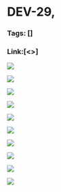 # DEV-29,
### Tags: []
### Link:[<>]

![](../images/DEV-29/DEV-29-A1.png)

![](../images/DEV-29/DEV-29-A2.png)

![](../images/DEV-29/DEV-29-A3.png)

![](../images/DEV-29/DEV-29-A4.png)

![](../images/DEV-29/DEV-29-A5.png)

![](../images/DEV-29/DEV-29-A6.png)

![](../images/DEV-29/DEV-29-A7.png)

![](../images/DEV-29/DEV-29-A8.png)

![](../images/DEV-29/DEV-29-A9.png)

![](../images/DEV-29/DEV-29-A10.png)

